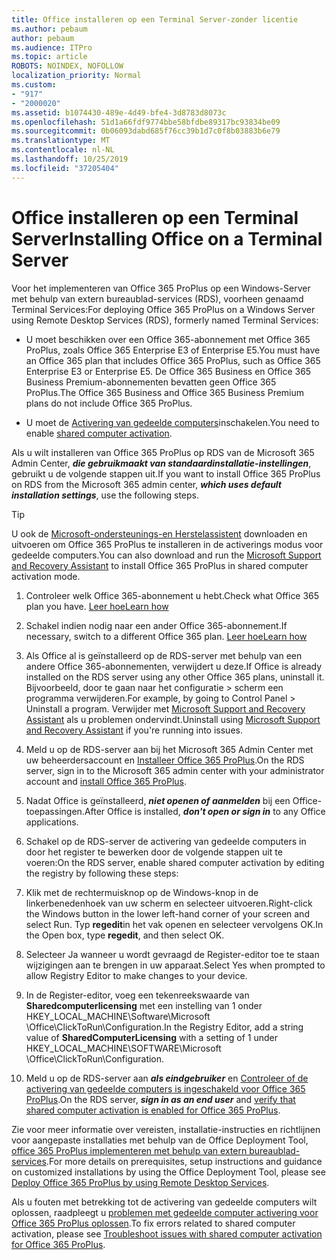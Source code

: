 ```yaml
---
title: Office installeren op een Terminal Server-zonder licentie
ms.author: pebaum
author: pebaum
ms.audience: ITPro
ms.topic: article
ROBOTS: NOINDEX, NOFOLLOW
localization_priority: Normal
ms.custom:
- "917"
- "2000020"
ms.assetid: b1074430-489e-4d49-bfe4-3d8783d8073c
ms.openlocfilehash: 51d1a66fdf9774bbe58bfdbe89317bc93834be09
ms.sourcegitcommit: 0b06093dabd685f76cc39b1d7c0f8b03883b6e79
ms.translationtype: MT
ms.contentlocale: nl-NL
ms.lasthandoff: 10/25/2019
ms.locfileid: "37205404"
---
```

# <a name="installing-office-on-a-terminal-server"></a><span data-ttu-id="ed858-102">Office installeren op een Terminal Server</span><span class="sxs-lookup"><span data-stu-id="ed858-102">Installing Office on a Terminal Server</span></span>

<span data-ttu-id="ed858-103">Voor het implementeren van Office 365 ProPlus op een Windows-Server met behulp van extern bureaublad-services (RDS), voorheen genaamd Terminal Services:</span><span class="sxs-lookup"><span data-stu-id="ed858-103">For deploying Office 365 ProPlus on a Windows Server using Remote Desktop Services (RDS), formerly named Terminal Services:</span></span>
  
- <span data-ttu-id="ed858-104">U moet beschikken over een Office 365-abonnement met Office 365 ProPlus, zoals Office 365 Enterprise E3 of Enterprise E5.</span><span class="sxs-lookup"><span data-stu-id="ed858-104">You must have an Office 365 plan that includes Office 365 ProPlus, such as Office 365 Enterprise E3 or Enterprise E5.</span></span> <span data-ttu-id="ed858-105">De Office 365 Business en Office 365 Business Premium-abonnementen bevatten geen Office 365 ProPlus.</span><span class="sxs-lookup"><span data-stu-id="ed858-105">The Office 365 Business and Office 365 Business Premium plans do not include Office 365 ProPlus.</span></span>

- <span data-ttu-id="ed858-106">U moet de [Activering van gedeelde computers](https://docs.microsoft.com/DeployOffice/overview-of-shared-computer-activation-for-office-365-proplus)inschakelen.</span><span class="sxs-lookup"><span data-stu-id="ed858-106">You need to enable [shared computer activation](https://docs.microsoft.com/DeployOffice/overview-of-shared-computer-activation-for-office-365-proplus).</span></span>

<span data-ttu-id="ed858-107">Als u wilt installeren van Office 365 ProPlus op RDS van de Microsoft 365 Admin Center, ***die gebruikmaakt van standaardinstallatie-instellingen***, gebruikt u de volgende stappen uit.</span><span class="sxs-lookup"><span data-stu-id="ed858-107">If you want to install Office 365 ProPlus on RDS from the Microsoft 365 admin center, ***which uses default installation settings***, use the following steps.</span></span>

> [!TIP]
> <span data-ttu-id="ed858-108">U ook de [Microsoft-ondersteunings-en Herstelassistent](https://aka.ms/SaRA_OfficeSCA_M365Portal) downloaden en uitvoeren om Office 365 ProPlus te installeren in de activerings modus voor gedeelde computers.</span><span class="sxs-lookup"><span data-stu-id="ed858-108">You can also download and run the [Microsoft Support and Recovery Assistant](https://aka.ms/SaRA_OfficeSCA_M365Portal) to install Office 365 ProPlus in shared computer activation mode.</span></span>
  
1. <span data-ttu-id="ed858-109">Controleer welk Office 365-abonnement u hebt.</span><span class="sxs-lookup"><span data-stu-id="ed858-109">Check what Office 365 plan you have.</span></span> [<span data-ttu-id="ed858-110">Leer hoe</span><span class="sxs-lookup"><span data-stu-id="ed858-110">Learn how</span></span>](https://docs.microsoft.com/office365/admin/admin-overview/what-subscription-do-i-have)

2. <span data-ttu-id="ed858-111">Schakel indien nodig naar een ander Office 365-abonnement.</span><span class="sxs-lookup"><span data-stu-id="ed858-111">If necessary, switch to a different Office 365 plan.</span></span> [<span data-ttu-id="ed858-112">Leer hoe</span><span class="sxs-lookup"><span data-stu-id="ed858-112">Learn how</span></span>](https://docs.microsoft.com/office365/admin/subscriptions-and-billing/switch-to-a-different-plan)

3. <span data-ttu-id="ed858-113">Als Office al is geïnstalleerd op de RDS-server met behulp van een andere Office 365-abonnementen, verwijdert u deze.</span><span class="sxs-lookup"><span data-stu-id="ed858-113">If Office is already installed on the RDS server using any other Office 365 plans, uninstall it.</span></span> <span data-ttu-id="ed858-114">Bijvoorbeeld, door te gaan naar het configuratie \> scherm een programma verwijderen.</span><span class="sxs-lookup"><span data-stu-id="ed858-114">For example, by going to Control Panel \> Uninstall a program.</span></span> <span data-ttu-id="ed858-115">Verwijder met [Microsoft Support and Recovery Assistant](https://aka.ms/SARA-OfficeUninstall-Alchemy) als u problemen ondervindt.</span><span class="sxs-lookup"><span data-stu-id="ed858-115">Uninstall using [Microsoft Support and Recovery Assistant](https://aka.ms/SARA-OfficeUninstall-Alchemy) if you're running into issues.</span></span>

4. <span data-ttu-id="ed858-116">Meld u op de RDS-server aan bij het Microsoft 365 Admin Center met uw beheerdersaccount en [Installeer Office 365 ProPlus](https://portal.office.com/OLS/MySoftware.aspx).</span><span class="sxs-lookup"><span data-stu-id="ed858-116">On the RDS server, sign in to the Microsoft 365 admin center with your administrator account and [install Office 365 ProPlus](https://portal.office.com/OLS/MySoftware.aspx).</span></span>

5. <span data-ttu-id="ed858-117">Nadat Office is geïnstalleerd, ***niet openen of aanmelden*** bij een Office-toepassingen.</span><span class="sxs-lookup"><span data-stu-id="ed858-117">After Office is installed, ***don't open or sign in*** to any Office applications.</span></span>

6. <span data-ttu-id="ed858-118">Schakel op de RDS-server de activering van gedeelde computers in door het register te bewerken door de volgende stappen uit te voeren:</span><span class="sxs-lookup"><span data-stu-id="ed858-118">On the RDS server, enable shared computer activation by editing the registry by following these steps:</span></span>

1. <span data-ttu-id="ed858-119">Klik met de rechtermuisknop op de Windows-knop in de linkerbenedenhoek van uw scherm en selecteer uitvoeren.</span><span class="sxs-lookup"><span data-stu-id="ed858-119">Right-click the Windows button in the lower left-hand corner of your screen and select Run.</span></span> <span data-ttu-id="ed858-120">Typ **regedit**in het vak openen en selecteer vervolgens OK.</span><span class="sxs-lookup"><span data-stu-id="ed858-120">In the Open box, type **regedit**, and then select OK.</span></span>

2. <span data-ttu-id="ed858-121">Selecteer Ja wanneer u wordt gevraagd de Register-editor toe te staan wijzigingen aan te brengen in uw apparaat.</span><span class="sxs-lookup"><span data-stu-id="ed858-121">Select Yes when prompted to allow Registry Editor to make changes to your device.</span></span>

3. <span data-ttu-id="ed858-122">In de Register-editor, voeg een tekenreekswaarde van **Sharedcomputerlicensing** met een instelling van 1 onder HKEY_LOCAL_MACHINE\Software\Microsoft \Office\ClickToRun\Configuration.</span><span class="sxs-lookup"><span data-stu-id="ed858-122">In the Registry Editor, add a string value of **SharedComputerLicensing** with a setting of 1 under HKEY_LOCAL_MACHINE\SOFTWARE\Microsoft \Office\ClickToRun\Configuration.</span></span>

7. <span data-ttu-id="ed858-123">Meld u op de RDS-server aan ***als eindgebruiker*** en [Controleer of de activering van gedeelde computers is ingeschakeld voor Office 365 ProPlus](https://docs.microsoft.com/DeployOffice/troubleshoot-issues-with-shared-computer-activation-for-office-365-proplus#verify-that-activation-for-office-365-proplus-succeeded).</span><span class="sxs-lookup"><span data-stu-id="ed858-123">On the RDS server, ***sign in as an end user*** and [verify that shared computer activation is enabled for Office 365 ProPlus](https://docs.microsoft.com/DeployOffice/troubleshoot-issues-with-shared-computer-activation-for-office-365-proplus#verify-that-activation-for-office-365-proplus-succeeded).</span></span>

<span data-ttu-id="ed858-124">Zie voor meer informatie over vereisten, installatie-instructies en richtlijnen voor aangepaste installaties met behulp van de Office Deployment Tool, [office 365 ProPlus implementeren met behulp van extern bureaublad-services](https://docs.microsoft.com/DeployOffice/deploy-office-365-proplus-by-using-remote-desktop-services).</span><span class="sxs-lookup"><span data-stu-id="ed858-124">For more details on prerequisites, setup instructions and guidance on customized installations by using the Office Deployment Tool, please see [Deploy Office 365 ProPlus by using Remote Desktop Services](https://docs.microsoft.com/DeployOffice/deploy-office-365-proplus-by-using-remote-desktop-services).</span></span>
  
<span data-ttu-id="ed858-125">Als u fouten met betrekking tot de activering van gedeelde computers wilt oplossen, raadpleegt u [problemen met gedeelde computer activering voor Office 365 ProPlus oplossen](https://docs.microsoft.com/DeployOffice/troubleshoot-issues-with-shared-computer-activation-for-office-365-proplus).</span><span class="sxs-lookup"><span data-stu-id="ed858-125">To fix errors related to shared computer activation, please see [Troubleshoot issues with shared computer activation for Office 365 ProPlus](https://docs.microsoft.com/DeployOffice/troubleshoot-issues-with-shared-computer-activation-for-office-365-proplus).</span></span>
  